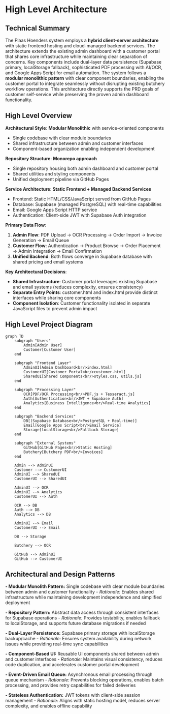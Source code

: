# High Level Architecture

## Technical Summary

The Plaas Hoenders system employs a **hybrid client-server architecture** with static frontend hosting and cloud-managed backend services. The architecture extends the existing admin dashboard with a customer portal that shares core infrastructure while maintaining clear separation of concerns. Key components include dual-layer data persistence (Supabase primary, localStorage fallback), sophisticated PDF processing with AI/OCR, and Google Apps Script for email automation. The system follows a **modular monolithic pattern** with clear component boundaries, enabling the customer portal to integrate seamlessly without disrupting existing butchery workflow operations. This architecture directly supports the PRD goals of customer self-service while preserving the proven admin dashboard functionality.

## High Level Overview

**Architectural Style**: **Modular Monolithic** with service-oriented components
- Single codebase with clear module boundaries
- Shared infrastructure between admin and customer interfaces
- Component-based organization enabling independent development

**Repository Structure**: **Monorepo approach**
- Single repository housing both admin dashboard and customer portal
- Shared utilities and styling components
- Unified deployment pipeline via GitHub Pages

**Service Architecture**: **Static Frontend + Managed Backend Services**
- Frontend: Static HTML/CSS/JavaScript served from GitHub Pages
- Database: Supabase (managed PostgreSQL) with real-time capabilities  
- Email: Google Apps Script HTTP service
- Authentication: Client-side JWT with Supabase Auth integration

**Primary Data Flow**:
1. **Admin Flow**: PDF Upload → OCR Processing → Order Import → Invoice Generation → Email Queue
2. **Customer Flow**: Authentication → Product Browse → Order Placement → Admin Integration → Email Confirmation
3. **Unified Backend**: Both flows converge in Supabase database with shared pricing and email systems

**Key Architectural Decisions**:
- **Shared Infrastructure**: Customer portal leverages existing Supabase and email systems (reduces complexity, ensures consistency)
- **Separate Entry Points**: customer.html and index.html provide distinct interfaces while sharing core components
- **Component Isolation**: Customer functionality isolated in separate JavaScript files to prevent admin impact

## High Level Project Diagram

```mermaid
graph TD
    subgraph "Users"
        Admin[Admin User]
        Customer[Customer User]
    end
    
    subgraph "Frontend Layer"
        AdminUI[Admin Dashboard<br/>index.html]
        CustomerUI[Customer Portal<br/>customer.html]
        SharedUI[Shared Components<br/>styles.css, utils.js]
    end
    
    subgraph "Processing Layer"
        OCR[PDF/OCR Processing<br/>PDF.js + Tesseract.js]
        Auth[Authentication<br/>JWT + Supabase Auth]
        Analytics[Business Intelligence<br/>Real-time Analytics]
    end
    
    subgraph "Backend Services"
        DB[(Supabase Database<br/>PostgreSQL + Real-time)]
        Email[Google Apps Script<br/>Email Service]
        Storage[localStorage<br/>Fallback Storage]
    end
    
    subgraph "External Systems"
        GitHub[GitHub Pages<br/>Static Hosting]
        Butchery[Butchery PDF<br/>Invoices]
    end
    
    Admin --> AdminUI
    Customer --> CustomerUI
    AdminUI --> SharedUI
    CustomerUI --> SharedUI
    
    AdminUI --> OCR
    AdminUI --> Analytics
    CustomerUI --> Auth
    
    OCR --> DB
    Auth --> DB
    Analytics --> DB
    
    AdminUI --> Email
    CustomerUI --> Email
    
    DB --> Storage
    
    Butchery --> OCR
    
    GitHub --> AdminUI
    GitHub --> CustomerUI
```

## Architectural and Design Patterns

**- Modular Monolith Pattern:** Single codebase with clear module boundaries between admin and customer functionality - *Rationale:* Enables shared infrastructure while maintaining development independence and simplified deployment

**- Repository Pattern:** Abstract data access through consistent interfaces for Supabase operations - *Rationale:* Provides testability, enables fallback to localStorage, and supports future database migrations if needed

**- Dual-Layer Persistence:** Supabase primary storage with localStorage backup/cache - *Rationale:* Ensures system availability during network issues while providing real-time sync capabilities

**- Component-Based UI:** Reusable UI components shared between admin and customer interfaces - *Rationale:* Maintains visual consistency, reduces code duplication, and accelerates customer portal development

**- Event-Driven Email Queue:** Asynchronous email processing through queue mechanism - *Rationale:* Prevents blocking operations, enables batch processing, and provides retry capabilities for failed deliveries

**- Stateless Authentication:** JWT tokens with client-side session management - *Rationale:* Aligns with static hosting model, reduces server complexity, and enables offline capability
